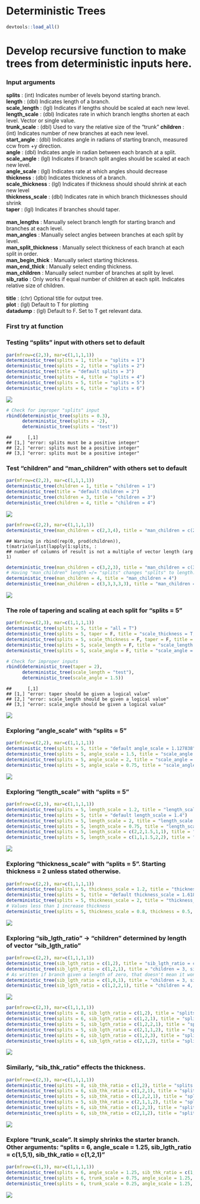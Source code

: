 Deterministic Trees
================

``` r
devtools::load_all()
```

# Develop recursive function to make trees from deterministic inputs here.

### Input arguments

<b>splits</b> : (int) Indicates number of levels beyond starting branch.
<br> <b>length</b> : (dbl) Indicates length of a branch. <br>
<b>scale\_length</b> : (lgl) Indicates if lengths should be scaled at
each new level. <br> <b>length\_scale</b> : (dbl) Indicates rate in
which branch lengths shorten at each level. Vector or single value. <br>
<b>trunk\_scale</b> : (dbl) Used to vary the relative size of the
“trunk” <b>children</b> : (int) Indicates number of new branches at
each new level. <br> <b>start\_angle</b> : (dbl) Indicates angle in
radians of starting branch, measured ccw from +y direction. <br>
<b>angle</b> : (dbl) Indicates angle in radian between each branch at a
split. <br> <b>scale\_angle</b> : (lgl) Indicates if branch split angles
should be scaled at each new level. <br> <b>angle\_scale</b> : (lgl)
Indicates rate at which angles should decrease <br> <b>thickness</b> :
(dbl) Indicates thickness of a branch. <br> <b>scale\_thickness</b> :
(lgl) Indicates if thickness should should shrink at each new level <br>
<b>thickness\_scale</b> : (dbl) Indicates rate in which branch
thicknesses should shrink <br> <b>taper</b> : (lgl) Indicates if
branches should taper. <br> <br> <b>man\_lengths</b> : Manually select
branch length for starting branch and branches at each level. <br>
<b>man\_angles</b> : Manually select angles between branches at each
split by level. <br> <b>man\_split\_thickness</b> : Manually select
thickness of each branch at each split in order. <br>
<b>man\_begin\_thick</b> : Manually select starting thickness. <br>
<b>man\_end\_thick</b> : Manually select ending thickness. <br>
<b>man\_children</b> : Manually select number of branches at split by
level. <br> <b>sib\_ratio</b> : Only works if equal number of children
at each split. Indicates relative size of children. <br> <br>
<b>title</b> : (chr) Optional title for output tree. <br> <b>plot</b> :
(lgl) Default to T for plotting <br> <b>datadump</b> : (lgl) Default to
F. Set to T get relevant data.

### First try at function

### Testing “splits” input with others set to default

``` r
par(mfrow=c(2,3), mar=c(1,1,1,1))
deterministic_tree(splits = 1, title = "splits = 1")
deterministic_tree(splits = 2, title = "splits = 2")
deterministic_tree(title = "default splits = 3")
deterministic_tree(splits = 4, title = "splits = 4")
deterministic_tree(splits = 5, title = "splits = 5")
deterministic_tree(splits = 6, title = "splits = 6")
```

![](basic_deterministic_trees_files/figure-gfm/unnamed-chunk-2-1.png)<!-- -->

``` r
# Check for improper "splits" input
rbind(deterministic_tree(splits = 0.3),
      deterministic_tree(splits = -2),
      deterministic_tree(splits = "test"))
```

    ##      [,1]                                      
    ## [1,] "error: splits must be a positive integer"
    ## [2,] "error: splits must be a positive integer"
    ## [3,] "error: splits must be a positive integer"

### Test “children” and “man\_children” with others set to default

``` r
par(mfrow=c(2,2), mar=c(1,1,1,1))
deterministic_tree(children = 1, title = "children = 1")
deterministic_tree(title = "default children = 2")
deterministic_tree(children = 3, title = "children = 3")
deterministic_tree(children = 4, title = "children = 4")
```

![](basic_deterministic_trees_files/figure-gfm/unnamed-chunk-3-1.png)<!-- -->

``` r
par(mfrow=c(2,2), mar=c(1,1,1,1))
deterministic_tree(man_children = c(2,3,4), title = "man_children = c(2,3,4)") # Currently experiencing issues
```

    ## Warning in rbind(rep(0, prod(children)), t(matrix(unlist(lapply(1:splits, :
    ## number of columns of result is not a multiple of vector length (arg 1)

``` r
deterministic_tree(man_children = c(3,2,3), title = "man_children = c(3,2,3)")
# Having "man_children" length =/= "splits" changes "splits" to length.
deterministic_tree(man_children = 4, title = "man_children = 4")
deterministic_tree(man_children = c(3,3,3,3,3), title = "man_children = c(3,3,3,3,3)")
```

![](basic_deterministic_trees_files/figure-gfm/unnamed-chunk-4-1.png)<!-- -->

### The role of tapering and scaling at each split for “splits = 5”

``` r
par(mfrow=c(2,3), mar=c(1,1,1,1))
deterministic_tree(splits = 5, title = "all = T")
deterministic_tree(splits = 5, taper = F, title = "scale_thickness = T, taper = F")
deterministic_tree(splits = 5, scale_thickness = F, taper = F, title = "scale_thickness = F, taper = F")
deterministic_tree(splits = 5, scale_length = F, title = "scale_length = F")
deterministic_tree(splits = 5, scale_angle = F, title = "scale_angle = F")

# Check for improper inputs
rbind(deterministic_tree(taper = 2),
      deterministic_tree(scale_length = "test"),
      deterministic_tree(scale_angle = 1.5))
```

    ##      [,1]                                                 
    ## [1,] "error: taper should be given a logical value"       
    ## [2,] "error: scale_length should be given a logical value"
    ## [3,] "error: scale_angle should be given a logical value"

![](basic_deterministic_trees_files/figure-gfm/unnamed-chunk-5-1.png)<!-- -->

### Exploring “angle\_scale” with “splits = 5”

``` r
par(mfrow=c(2,2), mar=c(1,1,1,1))
deterministic_tree(splits = 5, title = "default angle_scale = 1.127838")
deterministic_tree(splits = 5, angle_scale = 1.5, title = "scale_angle = 1.5")
deterministic_tree(splits = 5, angle_scale = 2, title = "scale_angle = 2")
deterministic_tree(splits = 5, angle_scale = 0.75, title = "scale_angle = 0.75")
```

![](basic_deterministic_trees_files/figure-gfm/unnamed-chunk-6-1.png)<!-- -->

### Exploring “length\_scale” with “splits = 5”

``` r
par(mfrow=c(2,3), mar=c(1,1,1,1))
deterministic_tree(splits = 5, length_scale = 1.2, title = "length_scale = 1.2")
deterministic_tree(splits = 5, title = "default length_scale = 1.4")
deterministic_tree(splits = 5, length_scale = 2, title = "length_scale = 2")
deterministic_tree(splits = 5, length_scale = 0.75, title = "length_scale = 0.75")
deterministic_tree(splits = 5, length_scale = c(2,2,1.5,1,1), title = "length_scale = c(2,2,1.5,1,1)")
deterministic_tree(splits = 5, length_scale = c(1,1,1.5,2,2), title = "length_scale = c(1,1,1.5,2,2)")
```

![](basic_deterministic_trees_files/figure-gfm/unnamed-chunk-7-1.png)<!-- -->

### Exploring “thickness\_scale” with “splits = 5”. Starting thickness = 2 unless stated otherwise.

``` r
par(mfrow=c(2,2), mar=c(1,1,1,1))
deterministic_tree(splits = 5, thickness_scale = 1.2, title = "thickness_scale = 1.2")
deterministic_tree(splits = 5, title = "default thickness_scale = 1.61803")
deterministic_tree(splits = 5, thickness_scale = 2, title = "thickness_scale = 10")
# Values less than 1 increase thickness
deterministic_tree(splits = 5, thickness_scale = 0.8, thickness = 0.5, title = "thickness = 0.5, thickness_scale = 0.8")
```

![](basic_deterministic_trees_files/figure-gfm/unnamed-chunk-8-1.png)<!-- -->

### Exploring “sib\_lgth\_ratio” -\> “children” determined by length of vector “sib\_lgth\_ratio”

``` r
par(mfrow=c(2,2), mar=c(1,1,1,1))
deterministic_tree(sib_lgth_ratio = c(1,2), title = "sib_lgth_ratio = c(1,2)")
deterministic_tree(sib_lgth_ratio = c(1,2,1), title = "children = 3, sib_lgth_ratio = c(1,2,1)")
# As written if branch given a length of zero, that doesn't mean it won't still have its own children
deterministic_tree(sib_lgth_ratio = c(1,0,1), title = "children = 3, sib_lgth_ratio = c(1,0,1)")
deterministic_tree(sib_lgth_ratio = c(1,2,2,1), title = "children = 4, sib_lgth_ratio = c(1,2,2,1)")
```

![](basic_deterministic_trees_files/figure-gfm/unnamed-chunk-9-1.png)<!-- -->

``` r
par(mfrow=c(2,3), mar=c(1,1,1,1))
deterministic_tree(splits = 8, sib_lgth_ratio = c(1,2), title = "splits = 8, sib_lgth_ratio = c(1,2)")
deterministic_tree(splits = 6, sib_lgth_ratio = c(1,2,1), title = "splits = 6, sib_lgth_ratio = c(1,2,1)")
deterministic_tree(splits = 5, sib_lgth_ratio = c(1,2,2,1), title = "splits = 5, sib_lgth_ratio = c(1,2,2,1)")
deterministic_tree(splits = 5, sib_lgth_ratio = c(2,1,1,2), title = "splits = 5, sib_lgth_ratio = c(1,2,2,1)")
deterministic_tree(splits = 6, sib_lgth_ratio = c(1,2,3), title = "splits = 6, sib_lgth_ratio = c(1,2,3)")
deterministic_tree(splits = 6, sib_lgth_ratio = c(2,1,2), title = "splits = 6, sib_lgth_ratio = c(1,2,3)")
```

![](basic_deterministic_trees_files/figure-gfm/unnamed-chunk-10-1.png)<!-- -->

### Similarly, “sib\_thk\_ratio” effects the thickness.

``` r
par(mfrow=c(2,3), mar=c(1,1,1,1))
deterministic_tree(splits = 8, sib_thk_ratio = c(1,2), title = "splits = 8, sib_thk_ratio = c(1,2)")
deterministic_tree(splits = 6, sib_thk_ratio = c(1,2,1), title = "splits = 6, sib_thk_ratio = c(1,2,1)")
deterministic_tree(splits = 5, sib_thk_ratio = c(1,2,2,1), title = "splits = 5, sib_thk_ratio = c(1,2,2,1)")
deterministic_tree(splits = 5, sib_thk_ratio = c(2,1,1,2), title = "splits = 5, sib_thk_ratio = c(1,2,2,1)")
deterministic_tree(splits = 6, sib_thk_ratio = c(1,2,3), title = "splits = 6, sib_thk_ratio = c(1,2,3)")
deterministic_tree(splits = 6, sib_thk_ratio = c(2,1,2), title = "splits = 6, sib_thk_ratio = c(1,2,3)")
```

![](basic_deterministic_trees_files/figure-gfm/unnamed-chunk-11-1.png)<!-- -->

### Explore “trunk\_scale”. It simply shrinks the starter branch. Other arguments: “splits = 6, angle\_scale = 1.25, sib\_lgth\_ratio = c(1,5,1), sib\_thk\_ratio = c(1,2,1)”

``` r
par(mfrow=c(1,3), mar=c(1,1,1,1))
deterministic_tree(splits = 6, angle_scale = 1.25, sib_thk_ratio = c(1,2,1), sib_lgth_ratio = c(1,5,1), title = "default: trunk_scale = 1")
deterministic_tree(splits = 6, trunk_scale = 0.75, angle_scale = 1.25, sib_thk_ratio = c(1,2,1), sib_lgth_ratio = c(1,5,1), title = "trunk_scale = 0.75")
deterministic_tree(splits = 6, trunk_scale = 0.25, angle_scale = 1.25, sib_thk_ratio = c(1,2,1), sib_lgth_ratio = c(1,4,1), title = "trunk_scale = 0.25")
```

![](basic_deterministic_trees_files/figure-gfm/unnamed-chunk-12-1.png)<!-- -->
